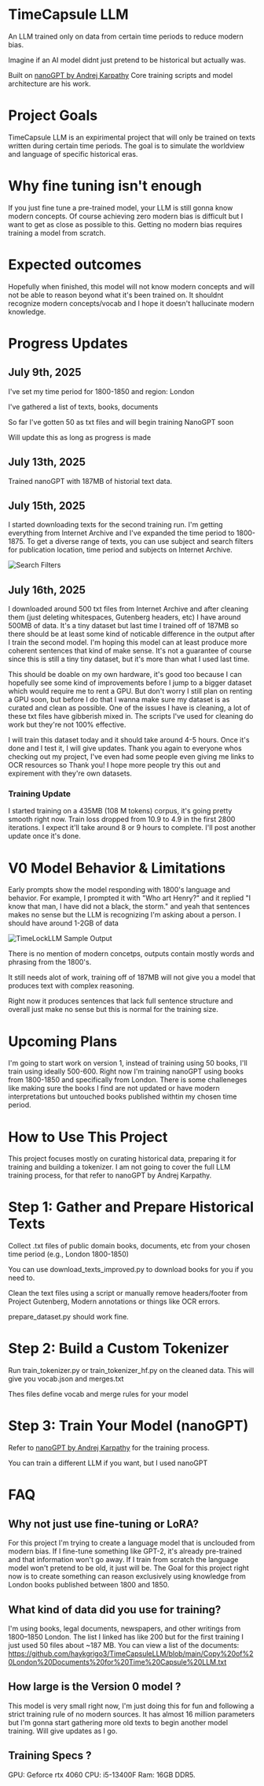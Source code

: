 # TimeCapsule LLM
An LLM trained only on data from certain time periods to reduce modern bias.

Imagine if an AI model didnt just pretend to be historical but actually was.

Built on [nanoGPT by Andrej Karpathy](https://github.com/karpathy/nanoGPT) Core training scripts and model architecture are his work. 

# Project Goals 

TimeCapsule LLM is an expirimental project that will only be trained on texts written during certain time periods. The goal is to simulate the worldview and language of specific historical eras.

# Why fine tuning isn't enough 

If you just fine tune a pre-trained model, your LLM is still gonna know modern concepts. Of course achieving zero modern bias is difficult but I want to get as close as possible to this. Getting no modern bias requires training a model from scratch.

# Expected outcomes 

Hopefully when finished, this model will not know modern concepts and will not be able to reason beyond what it's been trained on. It shouldnt recognize modern concepts/vocab and I hope it doesn't hallucinate modern knowledge.

# Progress Updates

## July 9th, 2025

I've set my time period for 1800-1850 and region: London 

I've gathered a list of texts, books, documents 

So far I've gotten 50 as txt files and will begin training NanoGPT soon 

Will update this as long as progress is made

## July 13th, 2025

Trained nanoGPT with 187MB of historial text data. 

## July 15th, 2025

I started downloading texts for the second training run. I'm getting everything from Internet Archive and I've expanded the time period to 1800-1875. To get a diverse range of texts, you can use subject and search filters for publication location, time period and subjects on Internet Archive. 

![Search Filters](searchfilter.jpg)

## July 16th, 2025

I downloaded around 500 txt files from Internet Archive and after cleaning them (just deleting whitespaces, Gutenberg headers, etc) I have around 500MB of data. It's a tiny dataset but last time I trained off of 187MB so there should be at least some kind of noticable difference in the output after I train the second model. I'm hoping this model can at least produce more coherent sentences that kind of make sense. It's not a guarantee of course since this is still a tiny tiny dataset, but it's more than what I used last time. 

This should be doable on my own hardware, it's good too because I can hopefully see some kind of improvements before I jump to a bigger dataset which would require me to rent a GPU. But don't worry I still plan on renting a GPU soon, but before I do that I wanna make sure my dataset is as curated and clean as possible. One of the issues I have is cleaning, a lot of these txt files have gibberish mixed in. The scripts I've used for cleaning do work but they're not 100% effective. 

I will train this dataset today and it should take around 4-5 hours. Once it's done and I test it, I will give updates. Thank you again to everyone whos checking out my project, I've even had some people even giving me links to OCR resources so Thank you! I hope more people try this out and expirement with they're own datasets. 

### Training Update 

I started training on a 435MB (108 M tokens) corpus, it's going pretty smooth right now. Train loss dropped from 10.9 to 4.9 in the first 2800 iterations. I expect it'll take around 8 or 9 hours to complete. I'll post another update once it's done.

# V0 Model Behavior & Limitations 

Early prompts show the model responding with 1800's language and behavior. For example, I prompted it with "Who art Henry?" and it replied "I know that man, I have did not a black, the storm." and yeah that sentences makes no sense but the LLM is recognizing I'm asking about a person. I should have around 1-2GB of data 

![TimeLockLLM Sample Output](https://github.com/haykgrigo3/TimeCapsuleLLM/blob/main/london_1800_1850_v0/timelockllm_sample_output.png?raw=true)

There is no mention of modern concetps, outputs contain mostly words and phrasing from the 1800's.

It still needs alot of work, training off of 187MB will not give you a model that produces text with complex reasoning. 

Right now it produces sentences that lack full sentence structure and overall just make no sense but this is normal for the training size. 

# Upcoming Plans 

I'm going to start work on version 1, instead of training using 50 books, I'll train using ideally 500-600. Right now I'm training nanoGPT using books from 1800-1850 and specifically from London. There is some challeneges like making sure the books I find are not updated or have modern interpretations but untouched books published withtin my chosen time period.

# How to Use This Project 

This project focuses mostly on curating historical data, preparing it for training and building a tokenizer. I am not going to cover the full LLM training process, for that refer to nanoGPT by Andrej Karpathy.

# Step 1: Gather and Prepare Historical Texts 

Collect .txt files of public domain books, documents, etc from your chosen time period (e.g., London 1800-1850)

You can use download_texts_improved.py to download books for you if you need to.

Clean the text files using a script or manually remove headers/footer from Project Gutenberg, Modern annotations or things like OCR errors.

prepare_dataset.py should work fine.

# Step 2: Build a Custom Tokenizer

Run train_tokenizer.py or train_tokenizer_hf.py on the cleaned data.
This will give you vocab.json and merges.txt

Thes files define vocab and merge rules for your model

# Step 3: Train Your Model (nanoGPT) 

Refer to [nanoGPT by Andrej Karpathy](https://github.com/karpathy/nanoGPT) for the training process.

You can train a different LLM if you want, but I used nanoGPT 

# FAQ

## Why not just use fine-tuning or LoRA?

For this project I'm trying to create a language model that is unclouded from modern bias. If I fine-tune something like GPT-2, it's already pre-trained and that information won't go away. If I train from scratch the language model won't pretend to be old, it just will be. The Goal for this project right now is to create something can reason exclusively using knowledge from London books published between 1800 and 1850.

## What kind of data did you use for training?

I'm using books, legal documents, newspapers, and other writings from 1800–1850 London. The list I linked has like 200 but for the first training I just used 50 files about ~187 MB. You can view a list of the documents:
https://github.com/haykgrigo3/TimeCapsuleLLM/blob/main/Copy%20of%20London%20Documents%20for%20Time%20Capsule%20LLM.txt

## How large is the Version 0 model ?

This model is very small right now, I'm just doing this for fun and following a strict training rule of no modern sources. It has almost 16 million parameters but I'm gonna start gathering more old texts to begin another model training. Will give updates as I go.

## Training Specs ? 

GPU: Geforce rtx 4060
CPU: i5-13400F 
Ram: 16GB DDR5.
